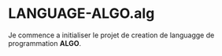 # LANGUAGE-ALGO.alg

Je commence a initialiser le projet de creation de languagge de programmation **ALGO**.

